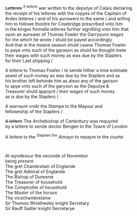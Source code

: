 ---
---
<div><div>
	<p>
		<del>L<i>ette</i>res</del> <sup>A l<i>ette</i>re</sup> wer written to the deputye of Calais declaring
		<br />the receipt of his l<i>ette</i>res w<i>i</i>t<i>h</i> the copyes of the Capitain of
		<br />Ardes l<i>ette</i>res / and of his aunswers to the same / and willing
		<br />him to followe thordre for Cowbridge prescribed vnto him
		<br />in the king<i>es</i> formalle l<i>ette</i>res further signifiing vnto him that
		<br />vpon an aunswer of Thomas Fowler the Garrysons wag<i>es</i>
		<br />for the which he wrote / shuld be payed accordingly 
		<br />And that in the meane season shuld cawse Thom<i>a</i>s Fowler
		<br />to paye vnto such of the garason as shuld be thought mete
		<br />their wag<i>es</i> w<i>i</i>t<i>h</i> such money as was due by the Staplers
		<br />for their Last shipping /
	</p>
      <p>
		A l<i>ette</i>re to Thomas Fowler / to sende hither a time estimate
		<br />aswel of such money as was due by the Staplers and as
		<br />his brother left behinde him as alsoo any of the garison
		<br />to apye vnto such of the garyson as the Deputye &amp;
		<br />Treasorer shuld appoynt / their wag<i>es</i> of such money
		<br />as is due by the Staplers  /
	</p>
      <p>
		A warraunt vndir the Stampe to the Mayo<i>ur</i> and
		<br />felloweship of the Staplers /
	</p>
      <p>
		<del>A l<i>ette</i>re</del> The Archebishop of Cant<i>erbury</i> was requyred
		<br />by a l<i>ette</i>re to sende doctor Bengen to the Towre of London
	</p>
      <p>
		A l<i>ette</i>re to the <sup>Stephen the</sup> Almayn to repayre to the co<i>ur</i>te
	</p>
<br /></div>
   <div>
      <p>
		At wyndeso<i>ur</i> the seconde of Novemb<i>er</i>
		<br />being p<i>rese</i>nt
		<br />The gret Chambrelain of Englande
		<br />The gret Admiral of Englande
		<br />The Bishop of Duresme
		<br />The Treasorer of household
		<br />The Comptroller of household
		<br />The M<i>aste</i>r of the hors<i>es</i>
		<br />The vicechambrelaine
		<br />S<i>ir</i> Thom<i>a</i>s Wriothesley knight Secretary
		<br />S<i>ir</i> Rauff Sadler knight Secretarye 
	</p>
<br /></div>
</div>